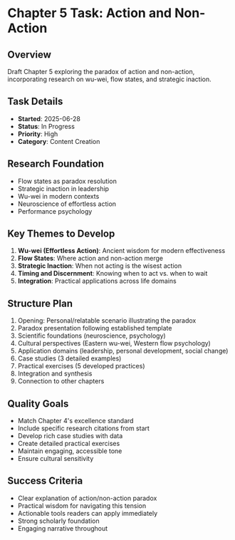 # Chapter 5 Task: Action and Non-Action

## Overview
Draft Chapter 5 exploring the paradox of action and non-action, incorporating research on wu-wei, flow states, and strategic inaction.

## Task Details
- **Started**: 2025-06-28
- **Status**: In Progress
- **Priority**: High
- **Category**: Content Creation

## Research Foundation
- Flow states as paradox resolution
- Strategic inaction in leadership
- Wu-wei in modern contexts
- Neuroscience of effortless action
- Performance psychology

## Key Themes to Develop
1. **Wu-wei (Effortless Action)**: Ancient wisdom for modern effectiveness
2. **Flow States**: Where action and non-action merge
3. **Strategic Inaction**: When not acting is the wisest action
4. **Timing and Discernment**: Knowing when to act vs. when to wait
5. **Integration**: Practical applications across life domains

## Structure Plan
1. Opening: Personal/relatable scenario illustrating the paradox
2. Paradox presentation following established template
3. Scientific foundations (neuroscience, psychology)
4. Cultural perspectives (Eastern wu-wei, Western flow psychology)
5. Application domains (leadership, personal development, social change)
6. Case studies (3 detailed examples)
7. Practical exercises (5 developed practices)
8. Integration and synthesis
9. Connection to other chapters

## Quality Goals
- Match Chapter 4's excellence standard
- Include specific research citations from start
- Develop rich case studies with data
- Create detailed practical exercises
- Maintain engaging, accessible tone
- Ensure cultural sensitivity

## Success Criteria
- Clear explanation of action/non-action paradox
- Practical wisdom for navigating this tension
- Actionable tools readers can apply immediately
- Strong scholarly foundation
- Engaging narrative throughout